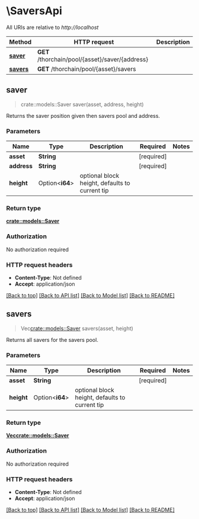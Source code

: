 # \SaversApi

All URIs are relative to *http://localhost*

Method | HTTP request | Description
------------- | ------------- | -------------
[**saver**](SaversApi.md#saver) | **GET** /thorchain/pool/{asset}/saver/{address} | 
[**savers**](SaversApi.md#savers) | **GET** /thorchain/pool/{asset}/savers | 



## saver

> crate::models::Saver saver(asset, address, height)


Returns the saver position given then savers pool and address.

### Parameters


Name | Type | Description  | Required | Notes
------------- | ------------- | ------------- | ------------- | -------------
**asset** | **String** |  | [required] |
**address** | **String** |  | [required] |
**height** | Option<**i64**> | optional block height, defaults to current tip |  |

### Return type

[**crate::models::Saver**](Saver.md)

### Authorization

No authorization required

### HTTP request headers

- **Content-Type**: Not defined
- **Accept**: application/json

[[Back to top]](#) [[Back to API list]](../README.md#documentation-for-api-endpoints) [[Back to Model list]](../README.md#documentation-for-models) [[Back to README]](../README.md)


## savers

> Vec<crate::models::Saver> savers(asset, height)


Returns all savers for the savers pool.

### Parameters


Name | Type | Description  | Required | Notes
------------- | ------------- | ------------- | ------------- | -------------
**asset** | **String** |  | [required] |
**height** | Option<**i64**> | optional block height, defaults to current tip |  |

### Return type

[**Vec<crate::models::Saver>**](Saver.md)

### Authorization

No authorization required

### HTTP request headers

- **Content-Type**: Not defined
- **Accept**: application/json

[[Back to top]](#) [[Back to API list]](../README.md#documentation-for-api-endpoints) [[Back to Model list]](../README.md#documentation-for-models) [[Back to README]](../README.md)

